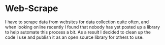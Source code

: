 Web-Scrape
==========

I have to scrape data from websites for data collection quite often, and when looking online recently I found that nobody has yet posted up a library to help automate this process a bit. As a result I decided to clean up the code I use and publish it as an open source library for others to use.
